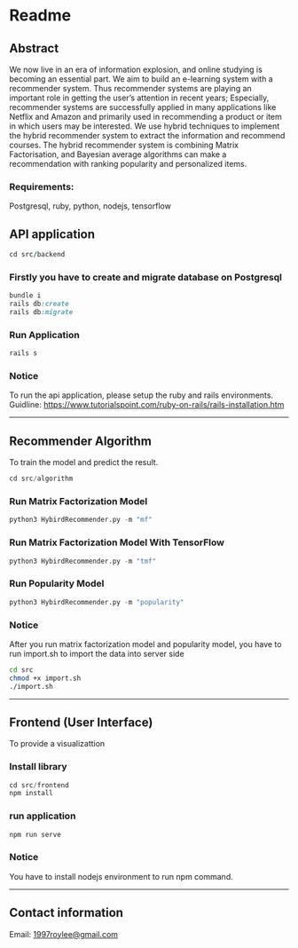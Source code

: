 # Readme

## Abstract

We now live in an era of information explosion, and online studying is becoming an essential part. We aim to build an e-learning system with a recommender system. Thus recommender systems are playing an important role in getting the user’s attention in recent years; Especially, recommender systems are successfully applied in many applications like Netflix and Amazon and primarily used in recommending a product or item in which users may be interested. 
We use hybrid techniques to implement the hybrid recommender system to extract the information and recommend courses. The hybrid recommender system is combining Matrix Factorisation, and Bayesian average algorithms can make a recommendation with ranking popularity and personalized items. 

### Requirements:

Postgresql, ruby, python, nodejs, tensorflow

## API application

```ruby
cd src/backend
```

### Firstly you have to create and migrate database on Postgresql

```ruby
bundle i
rails db:create
rails db:migrate
```

### Run Application

```ruby
rails s
```

### Notice

To run the api application, please setup the ruby and rails environments. Guidline: https://www.tutorialspoint.com/ruby-on-rails/rails-installation.htm

___

## Recommender Algorithm

To train the model and predict the result.

```python
cd src/algorithm
```

### Run Matrix Factorization Model

```python
python3 HybirdRecommender.py -m "mf"
```

### Run Matrix Factorization Model With TensorFlow

```python
python3 HybirdRecommender.py -m "tmf"
```

### Run Popularity Model

```python
python3 HybirdRecommender.py -m "popularity"
```

### Notice

After you run matrix factorization model and popularity model, you have to run import.sh to import the data into server side

```sh
cd src
chmod +x import.sh
./import.sh
```

___

## Frontend (User Interface)

To provide a visualizattion

### Install library

```javascript
cd src/frontend
npm install
```

### run application

```javascript
npm run serve
```

### Notice

You have to install nodejs environment to run npm command.

___

##  Contact information 

Email: 1997roylee@gmail.com